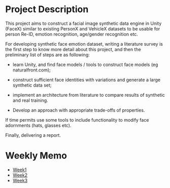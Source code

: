 # Project Description

This project aims to construct a facial image synthetic data engine in Unity (FaceX) similar to existing PersonX and VehicleX datasets to be usable for person Re-ID, emotion recognition, age/gender recognition etc. 

For developing synthetic face emotion dataset, writing a literature survey is the first step to know more detail about this project, and then the preliminary list of steps are as following:  

* learn Unity, and find face models / tools to construct face models (eg naturalfront.com); 

* construct sufficient face identities with variations and generate a large synthetic data set;

* implement an architecture from literature to compare results of synthetic and real training.

* Develop an approach with appropriate trade-offs of properties.

If time permits use some tools to include functionality to modify face adornments (hats, glasses etc).

Finally, delivering a report.

# Weekly Memo

* [Week1](./Memo/Introduction.md)
* [Week2](./Memo/Week2.md)
* [Week3](./Memo/Week3.md)